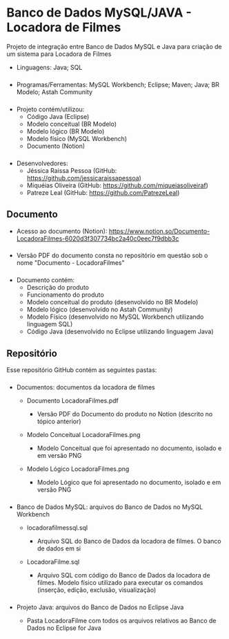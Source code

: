 # Banco de Dados MySQL/JAVA - Locadora de Filmes

Projeto de integração entre Banco de Dados MySQL e Java para criação de um sistema para Locadora de Filmes

- Linguagens: Java; SQL
###
- Programas/Ferramentas: MySQL Workbench; Eclipse; Maven; Java; BR Modelo; Astah Community
###
- Projeto contém/utilizou:
  - Código Java (Eclipse)
  - Modelo conceitual (BR Modelo)
  - Modelo lógico (BR Modelo)
  - Modelo físico (MySQL Workbench)
  - Documento (Notion)
###
- Desenvolvedores:
  - Jéssica Raissa Pessoa (GitHub: https://github.com/jessicaraissapessoa)
  - Miquéias Oliveira (GitHub: https://github.com/miqueiasoliveiraf)
  - Patreze Leal (GitHub: https://github.com/PatrezeLeal)

## Documento

- Acesso ao documento (Notion): https://www.notion.so/Documento-LocadoraFilmes-6020d3f307734bc2a40c0eec7f9dbb3c
###
- Versão PDF do documento consta no repositório em questão sob o nome "Documento - LocadoraFilmes"
###
- Documento contém:
  - Descrição do produto
  - Funcionamento do produto
  - Modelo conceitual do produto (desenvolvido no BR Modelo)
  - Modelo lógico (desenvolvido no Astah Community)
  - Modelo Físico (desenvolvido no MySQL Workbench utilizando linguagem SQL)
  - Código Java (desenvolvido no Eclipse utilizando linguagem Java)

## Repositório

Esse repositório GitHub contém as seguintes pastas:
###

- Documentos: documentos da locadora de filmes
  
  - Documento LocadoraFilmes.pdf 
    - Versão PDF do Documento do produto no Notion (descrito no tópico anterior)
  
  - Modelo Conceitual LocadoraFilmes.png
    - Modelo Conceitual que foi apresentado no documento, isolado e em versão PNG

  - Modelo Lógico LocadoraFilmes.png
    - Modelo Lógico que foi apresentado no documento, isolado e em versão PNG
  
###

- Banco de Dados MySQL: arquivos do Banco de Dados no MySQL Workbench
  
  - locadorafilmessql.sql
    - Arquivo SQL do Banco de Dados da locadora de filmes. O banco de dados em si

  - LocadoraFilme.sql
    - Arquivo SQL com código do Banco de Dados da locadora de filmes. Modelo físico utilizado para executar os comandos (inserção, edição, exclusão, visualização)
###

- Projeto Java:  arquivos do Banco de Dados no Eclipse Java

  - Pasta LocadoraFilme com todos os arquivos relativos ao Banco de Dados no Eclipse for Java
